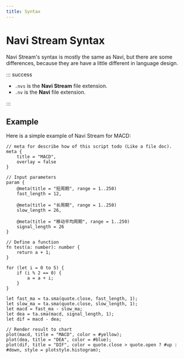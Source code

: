 ```yaml
---
title: Syntax
---
```


# Navi Stream Syntax

Navi Stream's syntax is mostly the same as Navi, but there are some differences, because they are have a little different in language design.

::: success

- `.nvs` is the **Navi Stream** file extension.
- `.nv` is the **Navi** file extension.

:::

## Example

Here is a simple example of Navi Stream for MACD:

```nvs
// meta for describe how of this script todo (Like a file doc).
meta {
    title = "MACD",
    overlay = false
}

// Input parameters
param {
    @meta(title = "短周期", range = 1..250)
    fast_length = 12,

    @meta(title = "长周期", range = 1..250)
    slow_length = 26,

    @meta(title = "移动平均周期", range = 1..250)
    signal_length = 26
}

// Define a function
fn test(a: number): number {
    return a + 1;
}

for (let i = 0 to 5) {
    if (i % 2 == 0) {
        a = a + i;
    }
}

let fast_ma = ta.sma(quote.close, fast_length, 1);
let slow_ma = ta.sma(quote.close, slow_length, 1);
let macd = fast_ma - slow_ma;
let dea = ta.sma(macd, signal_length, 1);
let dif = macd - dea;

// Render result to chart
plot(macd, title = "MACD", color = #yellow);
plot(dea, title = "DEA", color = #blue);
plot(dif, title = "DIF", color = quote.close > quote.open ? #up : #down, style = plotstyle.histogram);
```
